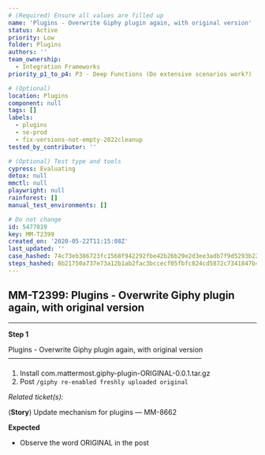 ```yaml
---
# (Required) Ensure all values are filled up
name: 'Plugins - Overwrite Giphy plugin again, with original version'
status: Active
priority: Low
folder: Plugins
authors: ''
team_ownership:
  - Integration Frameworks
priority_p1_to_p4: P3 - Deep Functions (Do extensive scenarios work?)

# (Optional)
location: Plugins
component: null
tags: []
labels:
  - plugins
  - se-prod
  - fix-versions-not-empty-2022cleanup
tested_by_contributor: ''

# (Optional) Test type and tools
cypress: Evaluating
detox: null
mmctl: null
playwright: null
rainforest: []
manual_test_environments: []

# Do not change
id: 5477819
key: MM-T2399
created_on: '2020-05-22T11:15:08Z'
last_updated: ''
case_hashed: 74c73eb386723fc1568f942292fbe42b26b29e2d3ee3adb7f9d5293b22537463c097e843f21c26ad4daaa624dc642c54
steps_hashed: 8b21750a737e73a12b1ab2fac3bccecf05fbfc824cd5872c7341847b4d188d686aee3fcd89a380c01d8e2fcf62abeec9
---
```


<!-- (Auto-generated) Based on frontmatter's "key" and "name" -->

## MM-T2399: Plugins - Overwrite Giphy plugin again, with original version

---

**Step 1**

Plugins - Overwrite Giphy plugin again, with original version\
————————————————————————————

1. Install com.mattermost.giphy-plugin-ORIGINAL-0.0.1.tar.gz
2. Post `/giphy re-enabled freshly uploaded original`

_Related ticket(s):_

(**Story**) Update mechanism for plugins — MM-8662

**Expected**

- Observe the word ORIGINAL in the post
